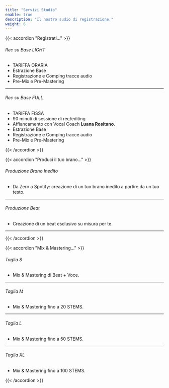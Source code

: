 ```yaml
---
title: "Servizi Studio"
enable: true
description: "Il nostro sudio di registrazione."
weight: 6
---
```




{{< accordion "Registrati..." >}}

###### Rec su Base LIGHT
- TARIFFA ORARIA
- Estrazione Base
- Registrazione e Comping tracce audio
- Pre-Mix e Pre-Mastering

<hr>

###### Rec su Base FULL
- TARIFFA FISSA
- 90 minuti di sessione di rec/editing
- Affiancamento con Vocal Coach __Luana Rositano__.
- Estrazione Base
- Registrazione e Comping tracce audio
- Pre-Mix e Pre-Mastering


{{< /accordion >}}


{{< accordion "Produci il tuo brano..." >}}

###### Produzione Brano Inedito
- Da Zero a Spotify: creazione di un tuo brano inedito a partire da un tuo testo.

<hr>

###### Produzione Beat
- Creazione di un beat esclusivo su misura per te.

<hr>


{{< /accordion >}}


{{< accordion "Mix & Mastering..." >}}

###### Taglia S
- Mix & Mastering di Beat + Voce.

<hr>

###### Taglia M
- Mix & Mastering fino a 20 STEMS.

<hr>

###### Taglia L
- Mix & Mastering fino a 50 STEMS.

<hr>

###### Taglia XL
- Mix & Mastering fino a 100 STEMS.


{{< /accordion >}}






